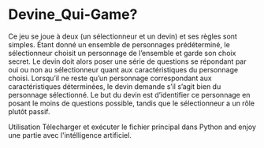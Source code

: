 # Devine_Qui-Game?

Ce jeu se joue à deux (un sélectionneur et un devin) et ses règles sont simples. Étant donné un ensemble de personnages prédéterminé, le sélectionneur choisit un personnage de l’ensemble et garde son choix secret. Le devin doit alors poser une série de questions se répondant par oui ou non au sélectionneur quant aux caractéristiques du personnage choisi. Lorsqu’il ne reste qu’un personnage correspondant aux caractéristiques déterminées, le devin demande s’il s’agit bien du personnage sélectionné. Le but du devin est d’identifier ce personnage en posant le moins de questions possible, tandis que le sélectionneur a un rôle plutôt passif.

Utilisation
Télecharger et exécuter le fichier principal dans Python and enjoy une partie avec l'intélligence artificiel.
